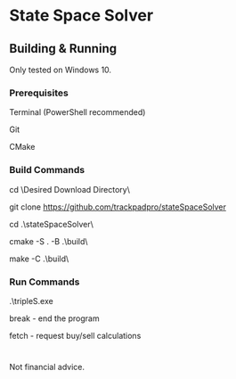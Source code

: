 # State Space Solver

## Building & Running

Only tested on Windows 10.

### Prerequisites

Terminal (PowerShell recommended)

Git

CMake

### Build Commands

cd \Desired Download Directory\

git clone https://github.com/trackpadpro/stateSpaceSolver

cd .\stateSpaceSolver\

cmake -S . -B .\build\

make -C .\build\

### Run Commands

.\tripleS.exe

break - end the program

fetch - request buy/sell calculations

#
Not financial advice.
